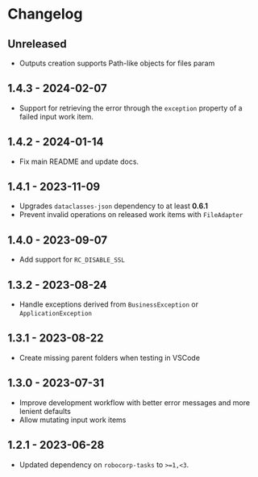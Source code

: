 # Changelog

## Unreleased

- Outputs creation supports Path-like objects for files param

## 1.4.3 - 2024-02-07

- Support for retrieving the error through the `exception` property of a failed input
  work item.

## 1.4.2 - 2024-01-14

- Fix main README and update docs.

## 1.4.1 - 2023-11-09

- Upgrades `dataclasses-json` dependency to at least **0.6.1**
- Prevent invalid operations on released work items with `FileAdapter`

## 1.4.0 - 2023-09-07

- Add support for `RC_DISABLE_SSL`

## 1.3.2 - 2023-08-24

- Handle exceptions derived from `BusinessException` or `ApplicationException`

## 1.3.1 - 2023-08-22

- Create missing parent folders when testing in VSCode

## 1.3.0 - 2023-07-31

- Improve development workflow with better error messages and more lenient defaults
- Allow mutating input work items

## 1.2.1 - 2023-06-28

- Updated dependency on `robocorp-tasks` to `>=1,<3`.
